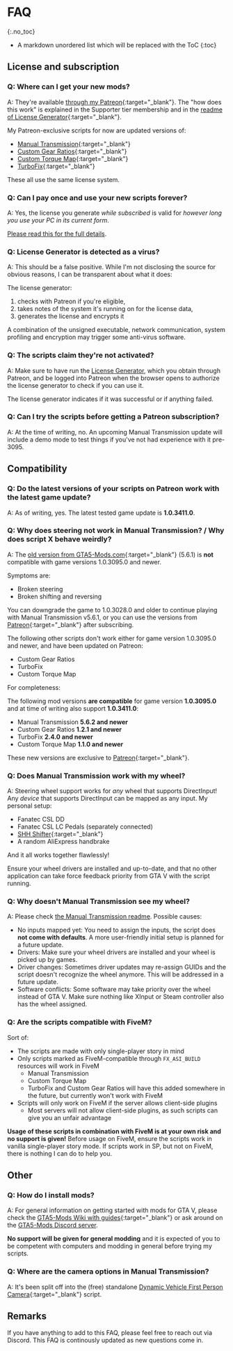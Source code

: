 # FAQ
{:.no_toc}

* A markdown unordered list which will be replaced with the ToC
{:toc}

## License and subscription

### Q: Where can I get your new mods?

A: They're available [through my Patreon](https://patreon.com/ikt){:target="_blank"}. The "how does this work"
is explained in the Supporter tier membership and in the [readme of License Generator](licgen-readme){:target="_blank"}.

My Patreon-exclusive scripts for now are updated versions of:

* [Manual Transmission](5-gears-readme){:target="_blank"}
* [Custom Gear Ratios](5-cgr-readme){:target="_blank"}
* [Custom Torque Map](5-ctm-readme){:target="_blank"}
* [TurboFix](5-turbofix-readme){:target="_blank"}

These all use the same license system.

### Q: Can I pay once and use your new scripts forever?

A: Yes, the license you generate *while subscribed* is valid for *however long you use your PC in its current form*.

[Please read this for the full details](licgen-readme).

### Q: License Generator is detected as a virus?

A: This should be a false positive. While I'm not disclosing the source for obvious reasons, I can be transparent about
what it does:

The license generator:

1. checks with Patreon if you're eligible,
2. takes notes of the system it's running on for the license data,
3. generates the license and encrypts it

A combination of the unsigned executable, network communication, system profiling and encryption may trigger some
anti-virus software.

### Q: The scripts claim they're not activated?

A: Make sure to have run the [License Generator](licgen-readme), which you obtain through Patreon, and be logged into
Patreon when the browser opens to authorize the license generator to check if you can use it.

The license generator indicates if it was successful or if anything failed.

### Q: Can I try the scripts before getting a Patreon subscription?

A: At the time of writing, no. An upcoming Manual Transmission update will include a demo mode to test things if you've
not had experience with it pre-3095.

## Compatibility

### Q: Do the latest versions of your scripts on Patreon work with the latest game update?

A: As of writing, yes. The latest tested game update is **1.0.3411.0**.

### Q: Why does steering not work in Manual Transmission? / Why does script X behave weirdly?

A: The [old version from GTA5-Mods.com](https://www.gta5-mods.com/scripts/manual-transmission-ikt){:target="_blank"}
(5.6.1) is **not** compatible with game versions 1.0.3095.0 and newer.

Symptoms are:

* Broken steering
* Broken shifting and reversing

You can downgrade the game to 1.0.3028.0 and older to continue playing with Manual Transmission v5.6.1, or you
can use the versions from [Patreon](https://www.patreon.com/ikt){:target="_blank"} after subscribing.

The following other scripts don't work either for game version 1.0.3095.0 and newer, and have been updated on Patreon:

* Custom Gear Ratios
* TurboFix
* Custom Torque Map

For completeness:

The following mod versions **are compatible** for game version **1.0.3095.0**
and at time of writing also support **1.0.3411.0**:

* Manual Transmission **5.6.2 and newer**
* Custom Gear Ratios **1.2.1 and newer**
* TurboFix **2.4.0 and newer**
* Custom Torque Map **1.1.0 and newer**

These new versions are exclusive to [Patreon](https://www.patreon.com/ikt){:target="_blank"}.

### Q: Does Manual Transmission work with my wheel?

A: Steering wheel support works for *any* wheel that supports DirectInput! Any *device* that supports DirectInput
can be mapped as any input. My personal setup:

* Fanatec CSL DD
* Fanatec CSL LC Pedals (separately connected)
* [SHH Shifter](https://www.shiftershh.com/en/){:target="_blank"}
* A random AliExpress handbrake

And it all works together flawlessly!

Ensure your wheel drivers are installed and up-to-date, and that no other application can take force feedback priority
from GTA V with the script running.

### Q: Why doesn't Manual Transmission see my wheel?

A: Please check [the Manual Transmission readme](5-gears-readme#steering-wheel-issues). Possible causes:

* No inputs mapped yet: You need to assign the inputs, the script does **not come with defaults**.
  A more user-friendly initial setup is planned for a future update.
* Drivers: Make sure your wheel drivers are installed and your wheel is picked up by games.
* Driver changes: Sometimes driver updates may re-assign GUIDs and the script doesn't recognize the wheel anymore.
  This will be addressed in a future update.
* Software conflicts: Some software may take priority over the wheel instead of GTA V. Make sure nothing like XInput
  or Steam controller also has the wheel assigned.

### Q: Are the scripts compatible with FiveM?

Sort of:

* The scripts are made with only single-player story in mind
* Only scripts marked as FiveM-compatible through `FX_ASI_BUILD` resources will work in FiveM
  * Manual Transmission
  * Custom Torque Map
  * TurboFix and Custom Gear Ratios will have this added somewhere in the future, but currently won't work with FiveM
* Scripts will only work on FiveM if the server allows client-side plugins
  * Most servers will not allow client-side plugins, as such scripts can give you an unfair advantage

**Usage of these scripts in combination with FiveM is at your own risk and no support is given!**
Before usage on FiveM, ensure the scripts work in vanilla single-player story mode. If scripts work in SP, but not
on FiveM, there is nothing I can do to help you.

## Other

### Q: How do I install mods?

A: For general information on getting started with mods for GTA V, please check the
[GTA5-Mods Wiki with guides](https://github.com/5mods/tutorials/wiki){:target="_blank"} or ask around on the
[GTA5-Mods Discord server](https://discord.gg/2PR7aMzD4U).

**No support will be given for general modding** and it is expected of you to be competent with
computers and modding in general before trying my scripts.

### Q: Where are the camera options in Manual Transmission?

A: It's been split off into the (free) standalone
[Dynamic Vehicle First Person Camera](https://www.gta5-mods.com/scripts/dynamic-vehicle-first-person){:target="_blank"}
script.

## Remarks

If you have anything to add to this FAQ, please feel free to reach out via Discord. This FAQ is continously updated
as new questions come in.
